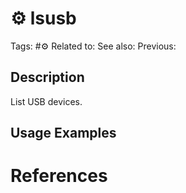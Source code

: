 # ⚙️ lsusb

Tags: #⚙️
Related to:
See also:
Previous:

## Description

List USB devices.

## Usage Examples

### 

# References